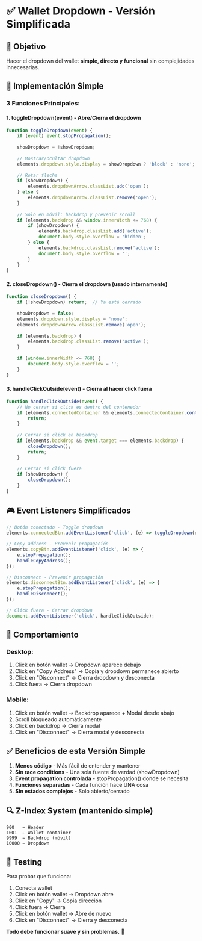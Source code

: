 # ✅ Wallet Dropdown - Versión Simplificada

## 🎯 Objetivo
Hacer el dropdown del wallet **simple, directo y funcional** sin complejidades innecesarias.

## 🔧 Implementación Simple

### 3 Funciones Principales:

#### 1. **toggleDropdown(event)** - Abre/Cierra el dropdown
```javascript
function toggleDropdown(event) {
    if (event) event.stopPropagation();
    
    showDropdown = !showDropdown;
    
    // Mostrar/ocultar dropdown
    elements.dropdown.style.display = showDropdown ? 'block' : 'none';
    
    // Rotar flecha
    if (showDropdown) {
        elements.dropdownArrow.classList.add('open');
    } else {
        elements.dropdownArrow.classList.remove('open');
    }
    
    // Solo en móvil: backdrop y prevenir scroll
    if (elements.backdrop && window.innerWidth <= 768) {
        if (showDropdown) {
            elements.backdrop.classList.add('active');
            document.body.style.overflow = 'hidden';
        } else {
            elements.backdrop.classList.remove('active');
            document.body.style.overflow = '';
        }
    }
}
```

#### 2. **closeDropdown()** - Cierra el dropdown (usado internamente)
```javascript
function closeDropdown() {
    if (!showDropdown) return;  // Ya está cerrado
    
    showDropdown = false;
    elements.dropdown.style.display = 'none';
    elements.dropdownArrow.classList.remove('open');
    
    if (elements.backdrop) {
        elements.backdrop.classList.remove('active');
    }
    
    if (window.innerWidth <= 768) {
        document.body.style.overflow = '';
    }
}
```

#### 3. **handleClickOutside(event)** - Cierra al hacer click fuera
```javascript
function handleClickOutside(event) {
    // No cerrar si click es dentro del contenedor
    if (elements.connectedContainer && elements.connectedContainer.contains(event.target)) {
        return;
    }
    
    // Cerrar si click en backdrop
    if (elements.backdrop && event.target === elements.backdrop) {
        closeDropdown();
        return;
    }
    
    // Cerrar si click fuera
    if (showDropdown) {
        closeDropdown();
    }
}
```

## 🎮 Event Listeners Simplificados

```javascript
// Botón conectado - Toggle dropdown
elements.connectedBtn.addEventListener('click', (e) => toggleDropdown(e));

// Copy address - Prevenir propagación
elements.copyBtn.addEventListener('click', (e) => {
    e.stopPropagation();
    handleCopyAddress();
});

// Disconnect - Prevenir propagación
elements.disconnectBtn.addEventListener('click', (e) => {
    e.stopPropagation();
    handleDisconnect();
});

// Click fuera - Cerrar dropdown
document.addEventListener('click', handleClickOutside);
```

## 📱 Comportamiento

### Desktop:
1. Click en botón wallet → Dropdown aparece debajo
2. Click en "Copy Address" → Copia y dropdown permanece abierto
3. Click en "Disconnect" → Cierra dropdown y desconecta
4. Click fuera → Cierra dropdown

### Mobile:
1. Click en botón wallet → Backdrop aparece + Modal desde abajo
2. Scroll bloqueado automáticamente
3. Click en backdrop → Cierra modal
4. Click en "Disconnect" → Cierra modal y desconecta

## ✅ Beneficios de esta Versión Simple

1. **Menos código** - Más fácil de entender y mantener
2. **Sin race conditions** - Una sola fuente de verdad (showDropdown)
3. **Event propagation controlada** - stopPropagation() donde se necesita
4. **Funciones separadas** - Cada función hace UNA cosa
5. **Sin estados complejos** - Solo abierto/cerrado

## 🔍 Z-Index System (mantenido simple)

```
900   ← Header
1001  ← Wallet container
9999  ← Backdrop (móvil)
10000 ← Dropdown
```

## 🧪 Testing

Para probar que funciona:
1. Conecta wallet
2. Click en botón wallet → Dropdown abre
3. Click en "Copy" → Copia dirección
4. Click fuera → Cierra
5. Click en botón wallet → Abre de nuevo
6. Click en "Disconnect" → Cierra y desconecta

**Todo debe funcionar suave y sin problemas.** 🚀


